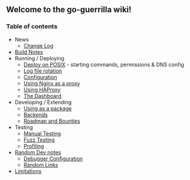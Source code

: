 ## Welcome to the go-guerrilla wiki!

### Table of contents

- News
   - [Change Log](https://github.com/phires/go-guerrilla/wiki/Change-Log)
- [Build Notes](https://github.com/phires/go-guerrilla/wiki/Build-Notes)
- Running / Deploying
   - [Deploy on POSIX](https://github.com/phires/go-guerrilla/wiki/Deploying-on-a-POSIX-system) - starting commands, permissions & DNS config
   - [Log file rotation](https://github.com/phires/go-guerrilla/wiki/Automatic-log-file-management-with-logrotate)
   - [Configuration](https://github.com/phires/go-guerrilla/wiki/Configuration)
   - [Using Nginx as a proxy](https://github.com/phires/go-guerrilla/wiki/Using-Nginx-as-a-proxy)
   - [Using HAProxy](https://github.com/phires/go-guerrilla/wiki/Using-HAProxy)
   - [The Dashboard](https://github.com/phires/go-guerrilla/wiki/The-Dashboard)
- Developing / Extending
   - [Using as a package](https://github.com/phires/go-guerrilla/wiki/API-&-Using-as-a-package)
   - [Backends](https://github.com/phires/go-guerrilla/wiki/Backends,-configuring-and-extending)
   - [Roadmap and Bounties](https://github.com/phires/go-guerrilla/wiki/Roadmap-and-Bounties)
- Testing
   - [Manual Testing](https://github.com/phires/go-guerrilla/wiki/Manual-Testing)
   - [Fuzz Testing](https://github.com/phires/go-guerrilla/wiki/Fuzz-testing)
   - [Profiling](https://github.com/phires/go-guerrilla/wiki/Profiling)
- [Random Dev notes](https://github.com/phires/go-guerrilla/wiki/Dev-Notes)
   - [Debugger Configuration](https://github.com/phires/go-guerrilla/wiki/Dev-Notes#debugger-configuration)
   - [Random Links](https://github.com/phires/go-guerrilla/wiki/Dev-Notes#random-links)
- [Limitations](https://github.com/phires/go-guerrilla/wiki/Limitations)

